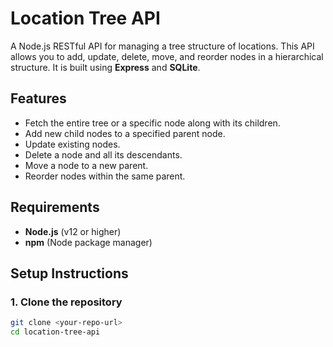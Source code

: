 # Location Tree API

A Node.js RESTful API for managing a tree structure of locations. This API allows you to add, update, delete, move, and reorder nodes in a hierarchical structure. It is built using **Express** and **SQLite**.

## Features
- Fetch the entire tree or a specific node along with its children.
- Add new child nodes to a specified parent node.
- Update existing nodes.
- Delete a node and all its descendants.
- Move a node to a new parent.
- Reorder nodes within the same parent.

## Requirements
- **Node.js** (v12 or higher)
- **npm** (Node package manager)

## Setup Instructions

### 1. Clone the repository

```bash
git clone <your-repo-url>
cd location-tree-api
